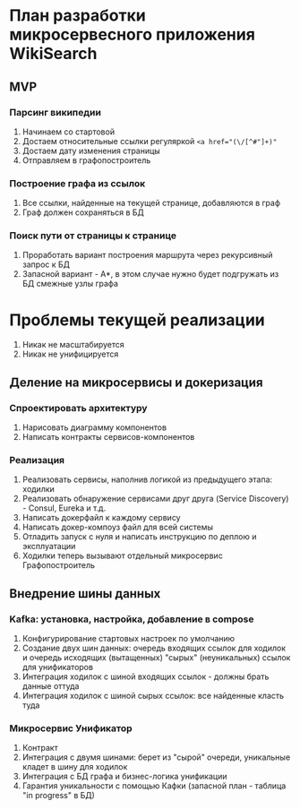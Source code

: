 # План разработки микросервесного приложения WikiSearch
## MVP
### Парсинг википедии
1. Начинаем со стартовой
2. Достаем относительные ссылки регуляркой `<a href="(\/[^#"]+)"`
3. Достаем дату изменения страницы
4. Отправляем в графопостроитель
### Построение графа из ссылок
1. Все ссылки, найденные на текущей странице, добавляются в граф
2. Граф должен сохраняться в БД
### Поиск пути от страницы к странице
1. Проработать вариант построения маршрута через рекурсивный запрос к БД
2. Запасной вариант - А*, в этом случае нужно будет подгружать из БД смежные узлы графа
# Проблемы текущей реализации
1. Никак не масштабируется
2. Никак не унифицируется
## Деление на микросервисы и докеризация
### Спроектировать архитектуру
1. Нарисовать диаграмму компонентов
2. Написать контракты сервисов-компонентов
### Реализация
1. Реализовать сервисы, наполнив логикой из предыдущего этапа: ходилки
2. Реализовать обнаружение сервисами друг друга (Service Discovery) - Consul, Eureka и т.д.
3. Написать докерфайл к каждому сервису
4. Написать докер-компоуз файл для всей системы
5. Отладить запуск с нуля и написать инструкцию по деплою и эксплуатации
6. Ходилки теперь вызывают отдельный микросервис Графопостроитель
## Внедрение шины данных
### Kafka: установка, настройка, добавление в compose 
1. Конфигурирование стартовых настроек по умолчанию
2. Создание двух шин данных: очередь входящих ссылок для ходилок и очередь исходящих (вытащенных) "сырых" (неуникальных) ссылок для унификаторов
3. Интеграция ходилок с шиной входящих ссылок - должны брать данные оттуда
4. Интеграция ходилок с шиной сырых ссылок: все найденные класть туда
### Микросервис Унификатор
1. Контракт
2. Интеграция с двумя шинами: берет из "сырой" очереди, уникальные кладет в шину для ходилок
3. Интеграция с БД графа и бизнес-логика унификации
4. Гарантия уникальности с помощью Кафки (запасной план - таблица "in progress" в БД)
